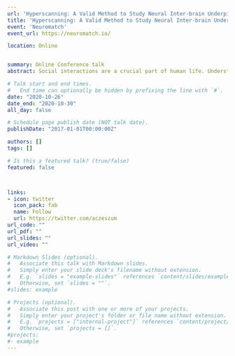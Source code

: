 ```yaml
---
url: 'Hyperscanning: A Valid Method to Study Neural Inter-brain Underpinnings of Social Interaction3'
title: 'Hyperscanning: A Valid Method to Study Neural Inter-brain Underpinnings of Social Interaction'
event: 'Neuromatch'
event_url: https://neuromatch.io/

location: Online


summary: Online Conference talk
abstract: Social interactions are a crucial part of human life. Understanding the neural underpinnings of social interactions is a challenging task that the hyperscanning method has been trying to tackle over the last two decades. Here, we review the existing literature and evaluate the current state of the hyperscanning method. We review the type of methods (fMRI, M/EEG, and fNIRS) that are used to measure brain activity from more than one participant simultaneously and weigh their pros and cons for hyperscanning. Further, we discuss different types of analyses that are used to estimate brain networks and synchronization. Lastly, we present results of hyperscanning studies in the context of different cognitive functions and their relations to social interactions. All in all, we aim to comprehensively present methods, analyses, and results from the last 20 years of hyperscanning research.

# Talk start and end times.
#   End time can optionally be hidden by prefixing the line with `#`.
date: "2020-10-26"
date_end: "2020-10-30"
all_day: false

# Schedule page publish date (NOT talk date).
publishDate: "2017-01-01T00:00:00Z"

authors: []
tags: []

# Is this a featured talk? (true/false)
featured: false



links:
- icon: twitter
  icon_pack: fab
  name: Follow
  url: https://twitter.com/aczeszum
url_code: ""
url_pdf: ""
url_slides: ""
url_video: ""

# Markdown Slides (optional).
#   Associate this talk with Markdown slides.
#   Simply enter your slide deck's filename without extension.
#   E.g. `slides = "example-slides"` references `content/slides/example-slides.md`.
#   Otherwise, set `slides = ""`.
#slides: example

# Projects (optional).
#   Associate this post with one or more of your projects.
#   Simply enter your project's folder or file name without extension.
#   E.g. `projects = ["internal-project"]` references `content/project/deep-learning/index.md`.
#   Otherwise, set `projects = []`.
#projects:
#- example
---
```


